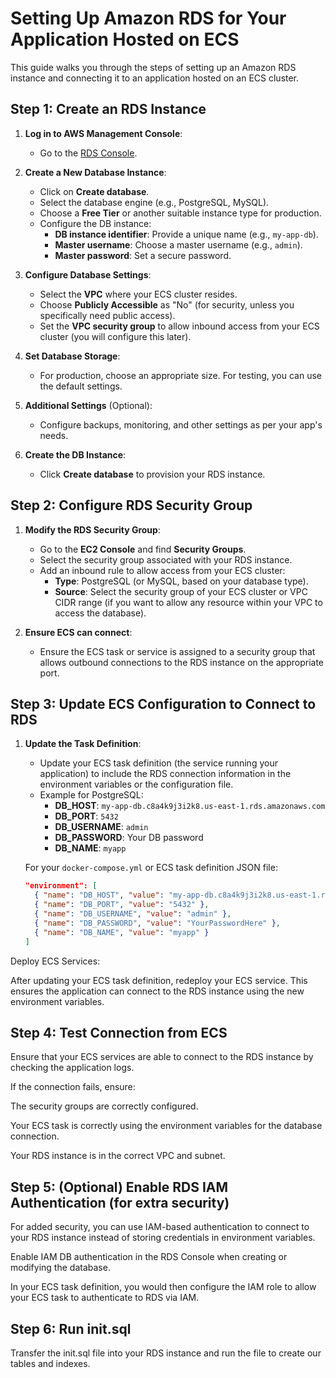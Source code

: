 # Setting Up Amazon RDS for Your Application Hosted on ECS

This guide walks you through the steps of setting up an Amazon RDS instance and connecting it to an application hosted on an ECS cluster.

## Step 1: Create an RDS Instance

1. **Log in to AWS Management Console**:
   - Go to the [RDS Console](https://console.aws.amazon.com/rds/).

2. **Create a New Database Instance**:
   - Click on **Create database**.
   - Select the database engine (e.g., PostgreSQL, MySQL).
   - Choose a **Free Tier** or another suitable instance type for production.
   - Configure the DB instance:
     - **DB instance identifier**: Provide a unique name (e.g., `my-app-db`).
     - **Master username**: Choose a master username (e.g., `admin`).
     - **Master password**: Set a secure password.

3. **Configure Database Settings**:
   - Select the **VPC** where your ECS cluster resides.
   - Choose **Publicly Accessible** as "No" (for security, unless you specifically need public access).
   - Set the **VPC security group** to allow inbound access from your ECS cluster (you will configure this later).

4. **Set Database Storage**:
   - For production, choose an appropriate size. For testing, you can use the default settings.

5. **Additional Settings** (Optional):
   - Configure backups, monitoring, and other settings as per your app's needs.

6. **Create the DB Instance**:
   - Click **Create database** to provision your RDS instance.

## Step 2: Configure RDS Security Group

1. **Modify the RDS Security Group**:
   - Go to the **EC2 Console** and find **Security Groups**.
   - Select the security group associated with your RDS instance.
   - Add an inbound rule to allow access from your ECS cluster:
     - **Type**: PostgreSQL (or MySQL, based on your database type).
     - **Source**: Select the security group of your ECS cluster or VPC CIDR range (if you want to allow any resource within your VPC to access the database).

2. **Ensure ECS can connect**:
   - Ensure the ECS task or service is assigned to a security group that allows outbound connections to the RDS instance on the appropriate port.

## Step 3: Update ECS Configuration to Connect to RDS

1. **Update the Task Definition**:
   - Update your ECS task definition (the service running your application) to include the RDS connection information in the environment variables or the configuration file.
   - Example for PostgreSQL:
     - **DB_HOST**: `my-app-db.c8a4k9j3i2k8.us-east-1.rds.amazonaws.com`
     - **DB_PORT**: `5432`
     - **DB_USERNAME**: `admin`
     - **DB_PASSWORD**: Your DB password
     - **DB_NAME**: `myapp`

   For your `docker-compose.yml` or ECS task definition JSON file:
   ```json
   "environment": [
     { "name": "DB_HOST", "value": "my-app-db.c8a4k9j3i2k8.us-east-1.rds.amazonaws.com" },
     { "name": "DB_PORT", "value": "5432" },
     { "name": "DB_USERNAME", "value": "admin" },
     { "name": "DB_PASSWORD", "value": "YourPasswordHere" },
     { "name": "DB_NAME", "value": "myapp" }
   ]
   
Deploy ECS Services:

After updating your ECS task definition, redeploy your ECS service. This ensures the application can connect to the RDS instance using the new environment variables.

## Step 4: Test Connection from ECS
Ensure that your ECS services are able to connect to the RDS instance by checking the application logs.

If the connection fails, ensure:

The security groups are correctly configured.

Your ECS task is correctly using the environment variables for the database connection.

Your RDS instance is in the correct VPC and subnet.

## Step 5: (Optional) Enable RDS IAM Authentication (for extra security)
For added security, you can use IAM-based authentication to connect to your RDS instance instead of storing credentials in environment variables.

Enable IAM DB authentication in the RDS Console when creating or modifying the database.

In your ECS task definition, you would then configure the IAM role to allow your ECS task to authenticate to RDS via IAM.

## Step 6: Run init.sql

Transfer the init.sql file into your RDS instance and run the file to create our tables and indexes.
